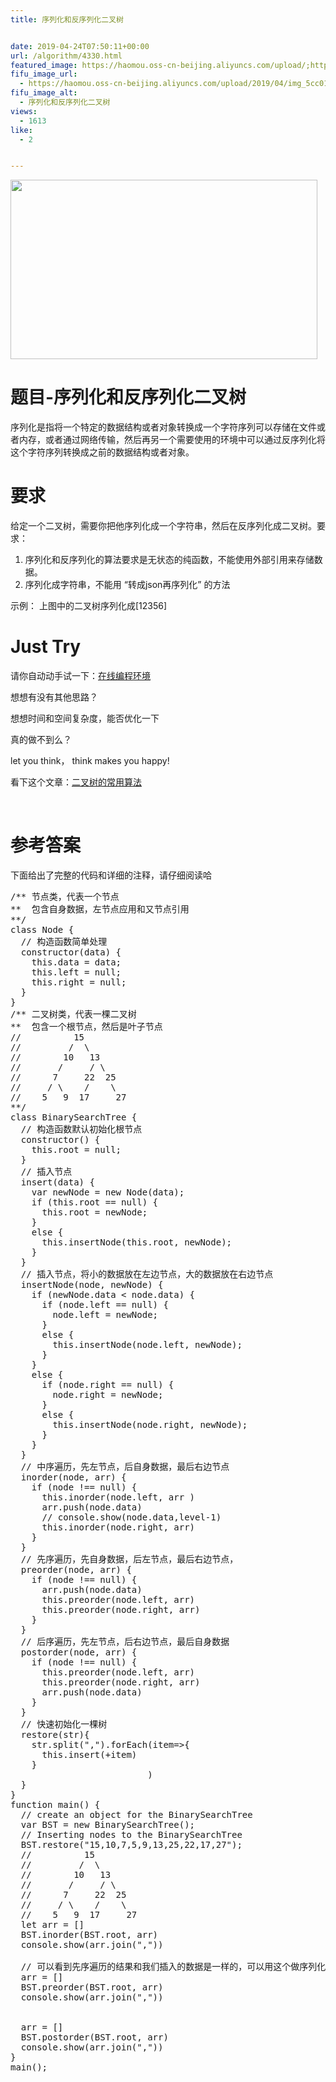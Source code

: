 ```yaml
---
title: 序列化和反序列化二叉树


date: 2019-04-24T07:50:11+00:00
url: /algorithm/4330.html
featured_image: https://haomou.oss-cn-beijing.aliyuncs.com/upload/;https://haomou.oss-cn-beijing.aliyuncs.com/upload/2019/04/img_5cc014b62ba85.png
fifu_image_url:
  - https://haomou.oss-cn-beijing.aliyuncs.com/upload/2019/04/img_5cc014b62ba85.png
fifu_image_alt:
  - 序列化和反序列化二叉树
views:
  - 1613
like:
  - 2


---
```

<p id="sMxnboX">
  <img loading="lazy" class="alignnone wp-image-4332 shadow" src="https://haomou.oss-cn-beijing.aliyuncs.com/upload/2019/04/img_5cc014b62ba85.png?x-oss-process=image/quality,q_10/resize,m_lfit,w_200" data-src="https://haomou.oss-cn-beijing.aliyuncs.com/upload/2019/04/img_5cc014b62ba85.png?x-oss-process=image/format,webp" alt="" width="491" height="287" srcset="https://haomou.oss-cn-beijing.aliyuncs.com/upload/2019/04/img_5cc014b62ba85.png?x-oss-process=image/format,webp 1215w, https://haomou.oss-cn-beijing.aliyuncs.com/upload/2019/04/img_5cc014b62ba85.png?x-oss-process=image/quality,q_50/resize,m_fill,w_300,h_175/format,webp 300w, https://haomou.oss-cn-beijing.aliyuncs.com/upload/2019/04/img_5cc014b62ba85.png?x-oss-process=image/quality,q_50/resize,m_fill,w_768,h_449/format,webp 768w, https://haomou.oss-cn-beijing.aliyuncs.com/upload/2019/04/img_5cc014b62ba85.png?x-oss-process=image/quality,q_50/resize,m_fill,w_800,h_467/format,webp 800w" sizes="(max-width: 491px) 100vw, 491px" />
</p>

# 题目-序列化和反序列化二叉树

  序列化是指将一个特定的数据结构或者对象转换成一个字符序列可以存储在文件或者内存，或者通过网络传输，然后再另一个需要使用的环境中可以通过反序列化将这个字符序列转换成之前的数据结构或者对象。

# 要求

  给定一个二叉树，需要你把他序列化成一个字符串，然后在反序列化成二叉树。要求：

<div>
  <ol>
    <li>
      序列化和反序列化的算法要求是无状态的纯函数，不能使用外部引用来存储数据。
    </li>
    <li>
      序列化成字符串，不能用 “转成json再序列化” 的方法
    </li>
  </ol>
  
  <p>
    示例： 上图中的二叉树序列化成[12356]
  </p>
  
  <h1>
    Just Try
  </h1>
  
  <p>
    请你自动动手试一下：<a href="https://www.f2e123.com/code?code=algorithm&pid=4330">在线编程环境</a>
  </p>
  
  <p>
    想想有没有其他思路？
  </p>
  
  <p>
    想想时间和空间复杂度，能否优化一下
  </p>
  
  <p>
    真的做不到么？
  </p>
  
  <p>
    let you think， think makes you happy!
  </p>
  
  <p>
    看下这个文章：<a href="https://cloud.tencent.com/developer/article/1125506">二叉树的常用算法</a>
  </p>
  
  <p>
    &nbsp;
  </p>
  
  <h1>
    参考答案
  </h1>
  
  <p>
    下面给出了完整的代码和详细的注释，请仔细阅读哈
  </p>
  
  <pre class="EnlighterJSRAW" data-enlighter-language="null">/** 节点类，代表一个节点
**  包含自身数据，左节点应用和又节点引用
**/
class Node {
  // 构造函数简单处理
  constructor(data) {
    this.data = data;
    this.left = null;
    this.right = null;
  }
}
/** 二叉树类，代表一棵二叉树
**  包含一个根节点，然后是叶子节点
//          15 
//         /  \ 
//        10   13 
//       /     / \ 
//      7     22  25
//     / \    /    \
//    5   9  17     27
**/
class BinarySearchTree {
  // 构造函数默认初始化根节点
  constructor() {
    this.root = null;
  }
  // 插入节点
  insert(data) {
    var newNode = new Node(data);
    if (this.root == null) {
      this.root = newNode;
    }
    else {
      this.insertNode(this.root, newNode);
    }
  }
  // 插入节点，将小的数据放在左边节点，大的数据放在右边节点
  insertNode(node, newNode) {
    if (newNode.data &lt; node.data) {
      if (node.left == null) {
        node.left = newNode;
      }
      else {
        this.insertNode(node.left, newNode);
      }
    }
    else {
      if (node.right == null) {
        node.right = newNode;
      }
      else {
        this.insertNode(node.right, newNode);
      }
    }
  }
  // 中序遍历，先左节点，后自身数据，最后右边节点
  inorder(node, arr) {
    if (node !== null) {
      this.inorder(node.left, arr )
      arr.push(node.data)
      // console.show(node.data,level-1)
      this.inorder(node.right, arr)
    }
  }
  // 先序遍历，先自身数据，后左节点，最后右边节点，
  preorder(node, arr) {
    if (node !== null) {
      arr.push(node.data)
      this.preorder(node.left, arr)
      this.preorder(node.right, arr)
    }
  }
  // 后序遍历，先左节点，后右边节点，最后自身数据
  postorder(node, arr) {
    if (node !== null) {
      this.preorder(node.left, arr)
      this.preorder(node.right, arr)
      arr.push(node.data)
    }
  }
  // 快速初始化一棵树
  restore(str){
    str.split(",").forEach(item=&gt;{
      this.insert(+item)
    }
                          )
  }
}
function main() {
  // create an object for the BinarySearchTree 
  var BST = new BinarySearchTree();
  // Inserting nodes to the BinarySearchTree 
  BST.restore("15,10,7,5,9,13,25,22,17,27");
  //          15 
  //         /  \ 
  //        10   13 
  //       /     / \ 
  //      7     22  25
  //     / \    /    \
  //    5   9  17     27
  let arr = []
  BST.inorder(BST.root, arr)
  console.show(arr.join(","))
  
  // 可以看到先序遍历的结果和我们插入的数据是一样的，可以用这个做序列化和反序列化
  arr = []
  BST.preorder(BST.root, arr)
  console.show(arr.join(","))
  
  
  arr = []
  BST.postorder(BST.root, arr)
  console.show(arr.join(","))
}
main();</pre>
  
  <p>
    &nbsp;
  </p>
  
  <p>
    &nbsp;
  </p>
  
  <p>
    &nbsp;
  </p>
</div>